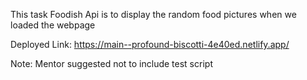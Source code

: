 This task Foodish Api is to display the random food pictures when we loaded the webpage

Deployed Link:
https://main--profound-biscotti-4e40ed.netlify.app/

Note: Mentor suggested not to include test script
